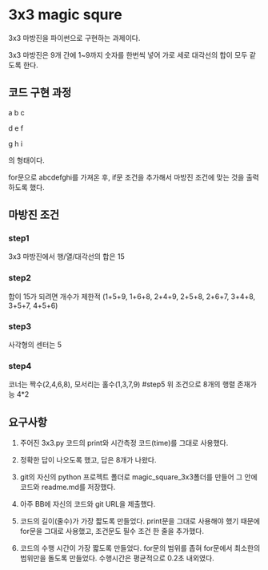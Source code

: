 # 3x3 magic squre
3x3 마방진을 파이썬으로 구현하는 과제이다. 

3x3 마방진은 9개 간에 1~9까지 숫자를 한번씩 넣어 가로 세로 대각선의 합이 모두 같도록 한다.

## 코드 구현 과정
a b c

d e f

g h i

의 형태이다.

for문으로 abcdefghi를 가져온 후, if문 조건을 추가해서 마방진 조건에 맞는 것을 출력하도록 했다.

## 마방진 조건

### step1 
3x3 마방진에서 행/열/대각선의 합은 15
### step2
합이 15가 되려면 개수가 제한적 (1+5+9, 1+6+8, 2+4+9, 2+5+8, 2+6+7, 3+4+8, 3+5+7, 4+5+6)
### step3 
사각형의 센터는 5
### step4 
코너는 짝수(2,4,6,8), 모서리는 홀수(1,3,7,9)
#step5 
위 조건으로 8개의 행렬 존재가능 4*2

## 요구사항

1) 주어진 3x3.py 코드의 print와  시간측정 코드(time)를 그대로 사용했다.
2) 정확한 답이 나오도록 했고, 답은 8개가 나왔다.
3) git의 자신의 python 프로젝트 폴더로 magic_square_3x3폴더를 만들어 그 안에 코드와 readme.md를 저장했다. 
4) 아주 BB에 자신의 코드와 git URL을 제출했다.

5) 코드의 길이(줄수)가 가장 짧도록 만들었다. print문을 그대로 사용해야 했기 때문에 for문을 그대로 사용했고, 조건문도 필수 조건 한 줄을 추가했다.
6) 코드의 수행 시간이 가장 짧도록 만들었다. for문의 범위를 좁혀 for문에서 최소한의 범위만을 돌도록 만들었다. 수행시간은 평균적으로 0.2초 내외였다.